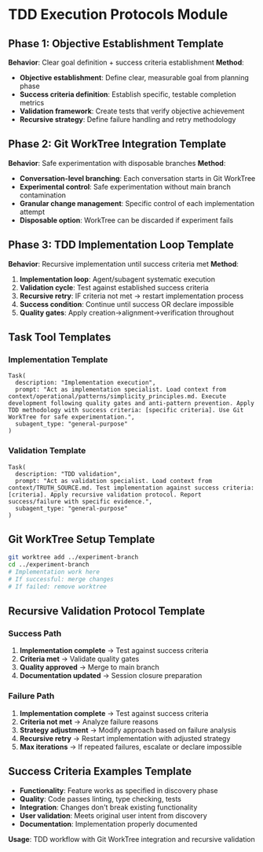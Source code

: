 # TDD Execution Protocols Module

## Phase 1: Objective Establishment Template
**Behavior**: Clear goal definition + success criteria establishment
**Method**:
- **Objective establishment**: Define clear, measurable goal from planning phase
- **Success criteria definition**: Establish specific, testable completion metrics
- **Validation framework**: Create tests that verify objective achievement
- **Recursive strategy**: Define failure handling and retry methodology

## Phase 2: Git WorkTree Integration Template
**Behavior**: Safe experimentation with disposable branches
**Method**:
- **Conversation-level branching**: Each conversation starts in Git WorkTree
- **Experimental control**: Safe experimentation without main branch contamination
- **Granular change management**: Specific control of each implementation attempt
- **Disposable option**: WorkTree can be discarded if experiment fails

## Phase 3: TDD Implementation Loop Template
**Behavior**: Recursive implementation until success criteria met
**Method**:
1. **Implementation loop**: Agent/subagent systematic execution
2. **Validation cycle**: Test against established success criteria
3. **Recursive retry**: IF criteria not met → restart implementation process
4. **Success condition**: Continue until success OR declare impossible
5. **Quality gates**: Apply creation→alignment→verification throughout

## Task Tool Templates

### Implementation Template
```
Task(
  description: "Implementation execution",
  prompt: "Act as implementation specialist. Load context from context/operational/patterns/simplicity_principles.md. Execute development following quality gates and anti-pattern prevention. Apply TDD methodology with success criteria: [specific criteria]. Use Git WorkTree for safe experimentation.",
  subagent_type: "general-purpose"
)
```

### Validation Template
```
Task(
  description: "TDD validation",
  prompt: "Act as validation specialist. Load context from context/TRUTH_SOURCE.md. Test implementation against success criteria: [criteria]. Apply recursive validation protocol. Report success/failure with specific evidence.",
  subagent_type: "general-purpose"
)
```

## Git WorkTree Setup Template
```bash
git worktree add ../experiment-branch
cd ../experiment-branch
# Implementation work here
# If successful: merge changes
# If failed: remove worktree
```

## Recursive Validation Protocol Template

### Success Path
1. **Implementation complete** → Test against success criteria
2. **Criteria met** → Validate quality gates
3. **Quality approved** → Merge to main branch
4. **Documentation updated** → Session closure preparation

### Failure Path
1. **Implementation complete** → Test against success criteria  
2. **Criteria not met** → Analyze failure reasons
3. **Strategy adjustment** → Modify approach based on failure analysis
4. **Recursive retry** → Restart implementation with adjusted strategy
5. **Max iterations** → If repeated failures, escalate or declare impossible

## Success Criteria Examples Template
- **Functionality**: Feature works as specified in discovery phase
- **Quality**: Code passes linting, type checking, tests
- **Integration**: Changes don't break existing functionality
- **User validation**: Meets original user intent from discovery
- **Documentation**: Implementation properly documented

**Usage**: TDD workflow with Git WorkTree integration and recursive validation
